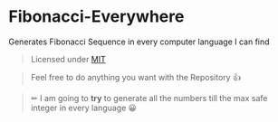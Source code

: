 # Fibonacci-Everywhere
 Generates Fibonacci Sequence in every computer language I can find

> Licensed under [MIT](https://github.com/SpiderMath/Fibonacc-Everywhere/blob/main/README.md)

> Feel free to do anything you want with the Repository 👍 

> ✏ I am going to **try** to generate all the numbers till the max safe integer in every language 😀 